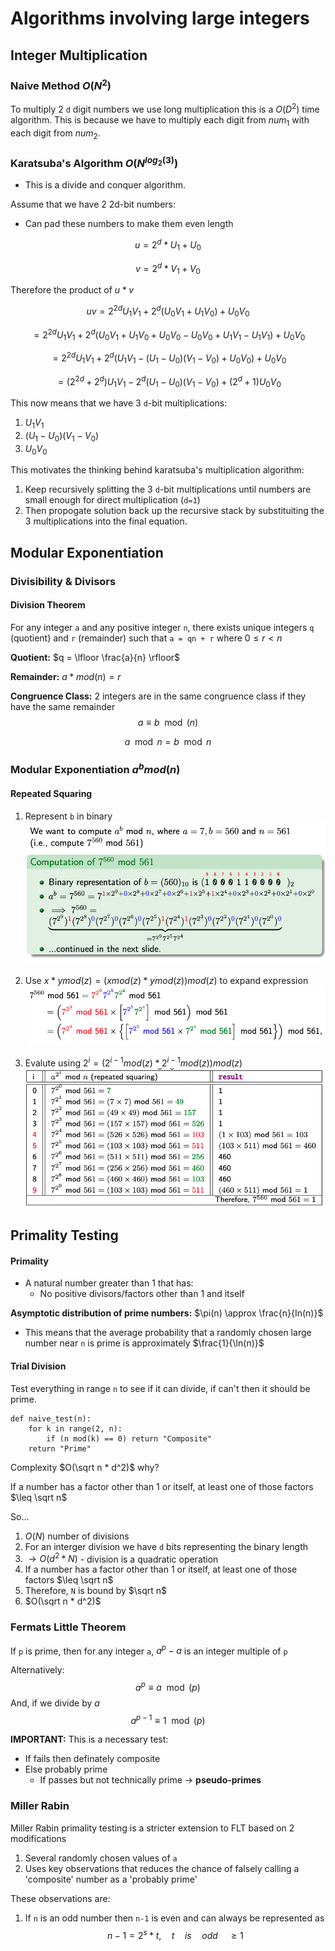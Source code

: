 # Algorithms involving large integers 

## Integer Multiplication 

### Naive Method $O(N^2)$
To multiply 2 `d` digit numbers we use long multiplication this is a $O(D^2)$ time algorithm. This is 
because we have to multiply each digit from $num_1$ with each digit from $num_2$. 

### Karatsuba's Algorithm $O(N^{log_2(3)})$

- This is a divide and conquer algorithm. 


Assume that we have 2 2d-bit numbers: 
- Can pad these numbers to make them even length  

$$
u = 2^d * U_1 + U_0 
$$

$$
v = 2^d * V_1 + V_0 
$$

Therefore the product of $u * v$

$$
uv = 2^{2d} U_1 V_1 + 2^d(U_0 V_1 + U_1 V_0 ) + U_0 V_0  
$$

$$ 
= 2^{2d} U_1 V_1 + 2^d(U_0 V_1 + U_1 V_0 + U_0 V_0 - U_0 V_0 + U_1 V_1 - U_1 V_1) + U_0 V_0
$$

$$ 
= 2^{2d} U_1 V_1 + 2^d(U_1 V_1 - (U_1 - U_0)(V_1 - V_0) + U_0 V_0) + U_0 V_0
$$

$$
= (2^{2d} + 2^d)U_1 V_1 - 2^d (U_1 - U_0)(V_1 - V_0) + (2^d + 1) U_0 V_0
$$

This now means that we have 3 `d`-bit multiplications: 
1) $U_1V_1$
2) $(U_1 - U_0)(V_1 - V_0)$
3) $U_0V_0$

This motivates the thinking behind karatsuba's multiplication algorithm: 
1) Keep recursively splitting the 3 `d`-bit multiplications until numbers are small enough for direct 
multiplication (`d=1`)
2) Then propogate solution back up the recursive stack by substituiting the 3 multiplications into the 
final equation. 

## Modular Exponentiation 

### Divisibility & Divisors 

#### Division Theorem  
For any integer `a` and any positive integer `n`, there exists unique integers `q` (quotient) and 
`r` (remainder) such that `a = qn + r` where $0\leq r < n$

**Quotient:** $q = \lfloor \frac{a}{n} \rfloor$

**Remainder:** $a * mod(n) = r$

**Congruence Class:** 2 integers are in the same congruence class if they have the same remainder 
$$
a \equiv b \mod (n)
$$ 

$$ 
a \mod n = b \mod n 
$$

### Modular Exponentiation $a^b mod(n)$

#### Repeated Squaring 

1) Represent `b` in binary
![binary](./binary.png)

2) Use $x * y mod(z)= (x mod(z) * y mod (z))mod(z)$ to expand expression 
![Mod](./modexpression.png)

3) Evalute using $2^{i} = (2^{i-1}mod(z) * 2^{i-1}mod(z))mod(z)$
![full](./fullcomp.png)

## Primality Testing 

#### Primality 
- A natural number greater than 1 that has: 
    - No positive divisors/factors other than 1 and itself 

**Asymptotic distribution of prime numbers:** $\pi(n) \approx \frac{n}{In(n)}$
- This means that the average probability that a randomly chosen large number near `n` is prime 
is approximately $\frac{1}{\ln(n)}$

#### Trial Division 
Test everything in range `n` to see if it can divide, if can't then it should be prime.
```
def naive_test(n): 
    for k in range(2, n): 
        if (n mod(k) == 0) return "Composite"
    return "Prime"
```

Complexity $O(\sqrt n * d^2)$ why?

If a number has a factor other than 1 or itself, at least one of those factors $\leq \sqrt n$

So...
1) $O(N)$ number of divisions 
2) For an interger division we have `d` bits representing the binary length 
3) $\rightarrow O(d^2 * N)$ - division is a quadratic operation 
4) If a number has a factor other than 1 or itself, at least one of those factors $\leq \sqrt n$
5) Therefore, `N` is bound by $\sqrt n$
6) $O(\sqrt n * d^2)$

### Fermats Little Theorem 

If `p` is prime, then for any integer `a`, $a^{p} - a$ is an integer multiple of `p`

Alternatively: 
$$
a^p \equiv a \mod(p)
$$
 And, if we divide by $a$
$$
a^{p-1} \equiv 1 \mod(p)
$$

**IMPORTANT:** This is a necessary test: 
- If fails then definately composite 
- Else probably prime 
    - If passes but not technically prime $\rightarrow$ **pseudo-primes**

### Miller Rabin 

Miller Rabin primality testing is a stricter extension to FLT based on 2 modifications 
1) Several randomly chosen values of `a` 
2) Uses key observations that reduces the chance of falsely calling a 'composite' number as a 
'probably prime'

These observations are: 
1) If `n` is an odd number then `n-1` is even and can always be represented as 
$$
n - 1 = 2^s * t , \quad t \quad is \quad odd \quad \geq 1
$$

